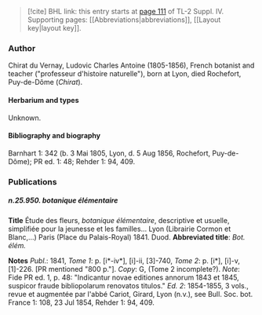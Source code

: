 > [!cite] BHL link: this entry starts at [page 111](https://www.biodiversitylibrary.org/item/103860#page/121/mode/1up) of TL-2 Suppl. IV.
> Supporting pages: [[Abbreviations|abbreviations]], [[Layout key|layout key]].

### Author

Chirat du Vernay, Ludovic Charles Antoine (1805-1856), French botanist and teacher ("professeur d'histoire naturelle"), born at Lyon, died Rochefort, Puy-de-Dôme (*Chirat*).

#### Herbarium and types

Unknown.

#### Bibliography and biography

Barnhart 1: 342 (b. 3 Mai 1805, Lyon, d. 5 Aug 1856, Rochefort, Puy-de-Dôme); PR ed. 1: 48; Rehder 1: 94, 409.

### Publications

##### n.25.950. botanique élémentaire

**Title**
Étude des fleurs, *botanique élémentaire*, descriptive et usuelle, simplifiée pour la jeunesse et les familles... Lyon (Librairie Cormon et Blanc,...) Paris (Place du Palais-Royal) 1841. Duod.
**Abbreviated title**: *Bot. élém.*

**Notes**
*Publ*.: 1841,
*Tome 1*: p. \[i\*-iv\*\], \[i\]-ii, \[3\]-740,
*Tome 2*: p. \[i\*\], \[i\]-v, \[1\]-226. \[PR mentioned "800 p."\]. *Copy*: G, (Tome 2 incomplete?).
*Note*: Fide PR ed. 1, p. 48: "Indicantur novae editiones annorum 1843 et 1845, suspicor fraude bibliopolarum renovatos titulos."
*Ed. 2*: 1854-1855, 3 vols., revue et augmentée par l'abbé Cariot, Girard, Lyon (n.v.), see Bull. Soc. bot. France 1: 108, 23 Jul 1854, Rehder 1: 94, 409.

